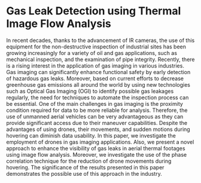 
# Gas Leak Detection using Thermal Image Flow Analysis

In recent decades, thanks to the advancement of IR cameras, the use of this equipment for the non-destructive inspection of industrial sites has been growing increasingly for a variety of oil and gas applications, such as mechanical inspection, and the examination of pipe integrity. Recently, there is a rising interest in the application of gas imaging in various industries. Gas imaging can significantly enhance functional safety by early detection of hazardous gas leaks. Moreover, based on current efforts to decrease greenhouse gas emissions all around the world by using new technologies such as Optical Gas Imaging (OGI) to identify possible gas leakages regularly, the need for techniques to automate the inspection process can be essential. One of the main challenges in gas imaging is the proximity condition required for data to be more reliable for analysis. Therefore, the use of unmanned aerial vehicles can be very advantageous as they can provide significant access due to their maneuver capabilities. Despite the advantages of using drones, their movements, and sudden motions during hovering can diminish data usability. In this paper, we investigate the employment of drones in gas imaging applications. Also, we present a novel approach to enhance the visibility of gas leaks in aerial thermal footages using image flow analysis. Moreover, we investigate the use of the phase correlation technique for the reduction of drone movements during hovering. The significance of the results presented in this paper demonstrates the possible use of this approach in the industry.